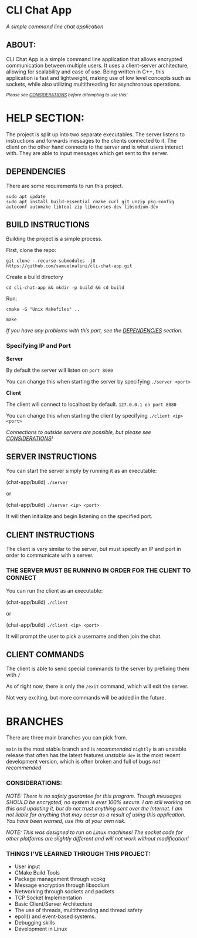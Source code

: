 # CLI Chat App
*A simple command line chat application*

## ABOUT:

CLI Chat App is a simple command line application that allows encrypted communication between multiple users. It uses a client-server architecture, allowing for scalability and ease of use. Being written in C++, this application is fast and lightweight, making use of low level concepts such as sockets, while also utilizing multithreading for asynchronous operations.

<sub>*Please see [CONSIDERATIONS](#considerations) before attempting to use this!*</sub>

# HELP SECTION:

The project is split up into two separate executables. The server listens to instructions and forwards messages to the clients connected to it.
The client on the other hand connects to the server and is what users interact with. They are able to input messages which get sent to the server.

## DEPENDENCIES

There are some requirements to run this project.

```
sudo apt update
sudo apt install build-essential cmake curl git unzip pkg-config autoconf automake libtool zip libncurses-dev libsodium-dev
```

## BUILD INSTRUCTIONS

Building the project is a simple process.

First, clone the repo:

```
git clone --recurse-submodules -j8 https://github.com/samuelnalini/cli-chat-app.git
```

Create a build directory

```
cd cli-chat-app && mkdir -p build && cd build
```

Run:

```
cmake -G "Unix Makefiles" ..
```

```
make
```

*If you have any problems with this part, see the [DEPENDENCIES](#dependencies) section.*


### Specifying IP and Port

**Server**

By default the server will listen on `port 8080`

You can change this when starting the server by specifying `./server <port>`

**Client**

The client will connect to localhost by default. `127.0.0.1 on port 8080`

You can change this when starting the client by specifying `./client <ip> <port>`

*Connections to outside servers are possible, but please see [CONSIDERATIONS](#considerations)!*


## SERVER INSTRUCTIONS

You can start the server simply by running it as an executable:

(chat-app/build) `./server`

or

(chat-app/build) `./server <ip> <port>`

It will then initialize and begin listening on the specified port.

## CLIENT INSTRUCTIONS

The client is very similar to the server, but must specify an IP and port in order to communicate with a server.

### THE SERVER MUST BE RUNNING IN ORDER FOR THE CLIENT TO CONNECT

You can run the client as an executable:

(chat-app/build) `./client`

or

(chat-app/build) `./client <ip> <port>`

It will prompt the user to pick a username and then join the chat.

## CLIENT COMMANDS

The client is able to send special commands to the server by prefixing them with `/`

As of right now, there is only the `/exit` command, which will exit the server.

Not very exciting, but more commands will be added in the future.

# BRANCHES

There are three main branches you can pick from.

`main` is the most stable branch and is *recommended*
`nightly` is an unstable release that often has the latest features *unstable*
`dev` is the most recent development version, which is often broken and full of bugs *not recommended*

### CONSIDERATIONS:

*NOTE: There is no safety guarantee for this program. Though messages SHOULD be encrypted, no system is ever 100% secure. I am still working on this and updating it, but do not trust anything sent over the Internet. I am not liable for anything that may occur as a result of using this application. You have been warned, use this at your own risk.*

*NOTE: This was designed to run on Linux machines! The socket code for other platforms are slightly different and will not work without modification!*

### THINGS I'VE LEARNED THROUGH THIS PROJECT:
  - User input
  - CMake Build Tools
  - Package management through vcpkg
  - Message encryption through libsodium
  - Networking through sockets and packets
  - TCP Socket Implementation
  - Basic Client/Server Architecture
  - The use of threads, multithreading and thread safety
  - epoll() and event-based systems.
  - Debugging skills
  - Development in Linux
